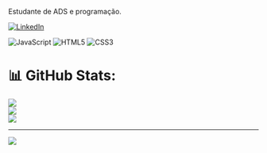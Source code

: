 
Estudante de ADS e programação.



[![LinkedIn](https://img.shields.io/badge/LinkedIn-%230077B5.svg?logo=linkedin&logoColor=white)](https://linkedin.com/in/https://www.linkedin.com/in/deybson-fellipe-015474254/) 


![JavaScript](https://img.shields.io/badge/javascript-%23323330.svg?style=plastic&logo=javascript&logoColor=%23F7DF1E) ![HTML5](https://img.shields.io/badge/html5-%23E34F26.svg?style=plastic&logo=html5&logoColor=white) ![CSS3](https://img.shields.io/badge/css3-%231572B6.svg?style=plastic&logo=css3&logoColor=white) 
# 📊 GitHub Stats:
![](https://github-readme-stats.vercel.app/api?username=DeybsonFellipe&theme=buefy&hide_border=false&include_all_commits=false&count_private=false)<br/>
![](https://github-readme-streak-stats.herokuapp.com/?user=DeybsonFellipe&theme=buefy&hide_border=false)<br/>
![](https://github-readme-stats.vercel.app/api/top-langs/?username=DeybsonFellipe&theme=buefy&hide_border=false&include_all_commits=false&count_private=false&layout=compact)

---
[![](https://visitcount.itsvg.in/api?id=DeybsonFellipe&icon=0&color=0)](https://visitcount.itsvg.in)

<!-- Proudly created with GPRM ( https://gprm.itsvg.in ) -->
